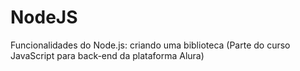 # NodeJS
Funcionalidades do Node.js: criando uma biblioteca (Parte do curso JavaScript para back-end da plataforma Alura)
